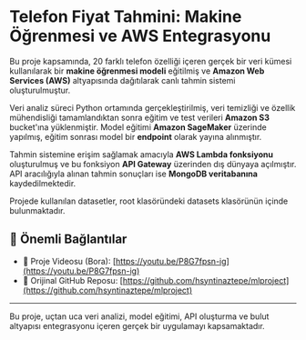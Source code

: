 # Telefon Fiyat Tahmini: Makine Öğrenmesi ve AWS Entegrasyonu

Bu proje kapsamında, 20 farklı telefon özelliği içeren gerçek bir veri kümesi kullanılarak bir **makine öğrenmesi modeli** eğitilmiş ve **Amazon Web Services (AWS)** altyapısında dağıtılarak canlı tahmin sistemi oluşturulmuştur.

Veri analiz süreci Python ortamında gerçekleştirilmiş, veri temizliği ve özellik mühendisliği tamamlandıktan sonra eğitim ve test verileri **Amazon S3** bucket'ına yüklenmiştir. Model eğitimi **Amazon SageMaker** üzerinde yapılmış, eğitim sonrası model bir **endpoint** olarak yayına alınmıştır.

Tahmin sistemine erişim sağlamak amacıyla **AWS Lambda fonksiyonu** oluşturulmuş ve bu fonksiyon **API Gateway** üzerinden dış dünyaya açılmıştır. API aracılığıyla alınan tahmin sonuçları ise **MongoDB veritabanına** kaydedilmektedir.

Projede kullanılan datasetler, root klasöründeki datasets klasörünün içinde bulunmaktadır.

## 🔗 Önemli Bağlantılar

- 🎥 Proje Videosu (Bora): [https://youtu.be/P8G7fpsn-ig](https://youtu.be/P8G7fpsn-ig)
- 🔗 Orijinal GitHub Reposu: [https://github.com/hsyntinaztepe/mlproject](https://github.com/hsyntinaztepe/mlproject)

---

Bu proje, uçtan uca veri analizi, model eğitimi, API oluşturma ve bulut altyapısı entegrasyonu içeren gerçek bir uygulamayı kapsamaktadır.
